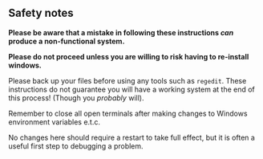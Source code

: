 <!--
SPDX-FileCopyrightText: 2023 Mewbot Developers <mewbot@quicksilver.london>

SPDX-License-Identifier: BSD-2-Clause
-->

## Safety notes

**Please be aware that a mistake in following these instructions _can_ produce a non-functional system.**

**Please do not proceed unless you are willing to risk having to re-install windows.**

Please back up your files before using any tools such as `regedit`.
These instructions do not guarantee you will have a working system at the end of this process! 
(Though you _probably_ will).

Remember to close all open terminals after making changes to Windows environment variables e.t.c.

No changes here should require a restart to take full effect, but it is often a useful first step to debugging a problem.